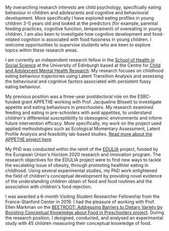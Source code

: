 My overarching research interests are child psychology, specifically eating behaviour in children and adolescents and cognitive and behavioural development. More specifically I have explored eating profiles in young children 3-5 years old and looked at the predictors (for example, parental feeding practices, cognitive function, temperament) of overeating in young children. I am also keen to investigate how cognitive development and food-related cognition is associated with food fussiness in young children. I welcome opportunities to supervise students who are keen to explore topics within these research areas.

I am currently an independent research fellow in the [School of Health in Social Science](https://health.ed.ac.uk/) at the University of Edinburgh based at the Centre for [Child and Adolescent Mental Health Research](https://health.ed.ac.uk/research/current-research/camhr). My research focuses on childhood eating behaviour trajectories using Latent Transition Analysis and assessing the behavioural and cognitive factors associated with persistent fussy eating behaviour. 

My previous position was a three-year postdoctoral role on the ESRC-funded grant APPETItE working with Prof. Jacqueline Blissett to investigate appetite and eating behaviours in preschoolers. My research examined feeding and eating in pre-schoolers with avid appetites, to understand children's differential susceptibility to obesogenic environments and inform future intervention efficacy. More specifically, my work on the project used applied methodologies such as Ecological Momentary Assessment, Latent Profile Analysis and feasibility lab-based studies. [Read more about the APPETItE project here](https://www.appetite-research.com/).

My PhD was conducted within the remit of the [EDULIA](https://edulia.eu/) project, funded by the European Union's Horizon 2020 research and innovation program. The research objectives for the EDULIA project were to find new ways to tackle the escalating issue of obesity, through promoting healthier eating in childhood. Using several experimental studies, my PhD work enlightened the field of children's conceptual development by providing novel evidence of the understanding children obtain of food and food routines and the association with children's food rejection.

I was awarded a 6-month Visiting Student Researcher Fellowship from the France-Stanford Center in 2019. I had the pleasure of working with Prof. Ellen Markman on the [BEETROOT: Addressing Barriers to Dietary Variety by Boosting Conceptual Knowledge about Food in Preschoolers project](https://francestanford.stanford.edu/projects/addressing-barriers-dietary-variety-boosting-conceptual-knowledge-about-food-preschoolers). During the research position, I designed, conducted, and analysed an experimental study with 45 children measuring their conceptual knowledge of food.
